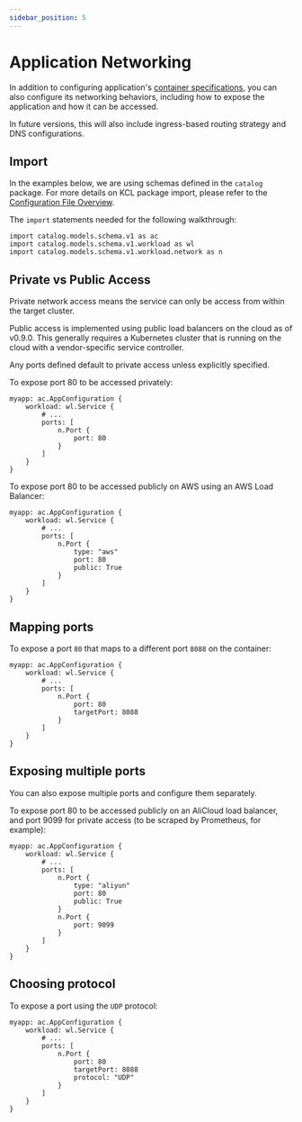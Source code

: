 ```yaml
---
sidebar_position: 5
---
```


# Application Networking

In addition to configuring application's [container specifications](/docs/user_docs/config-walkthrough/workload.md#configure-containers), you can also configure its networking behaviors, including how to expose the application and how it can be accessed.

In future versions, this will also include ingress-based routing strategy and DNS configurations.

## Import

In the examples below, we are using schemas defined in the `catalog` package. For more details on KCL package import, please refer to the [Configuration File Overview](/docs/user_docs/config-walkthrough/overview.md).

The `import` statements needed for the following walkthrough:
```
import catalog.models.schema.v1 as ac
import catalog.models.schema.v1.workload as wl
import catalog.models.schema.v1.workload.network as n
```

## Private vs Public Access

Private network access means the service can only be access from within the target cluster.

Public access is implemented using public load balancers on the cloud as of v0.9.0. This generally requires a Kubernetes cluster that is running on the cloud with a vendor-specific service controller.

Any ports defined default to private access unless explicitly specified.

To expose port 80 to be accessed privately:
```
myapp: ac.AppConfiguration {
    workload: wl.Service {
        # ...
        ports: [
            n.Port {
                port: 80
            }
        ]
    }
}
```

To expose port 80 to be accessed publicly on AWS using an AWS Load Balancer:
```
myapp: ac.AppConfiguration {
    workload: wl.Service {
        # ...
        ports: [
            n.Port {
                type: "aws"
                port: 80
                public: True
            }
        ]
    }
}
```

## Mapping ports

To expose a port `80` that maps to a different port `8088` on the container:
```
myapp: ac.AppConfiguration {
    workload: wl.Service {
        # ...
        ports: [
            n.Port {
                port: 80
                targetPort: 8088
            }
        ]
    }
}
```

## Exposing multiple ports

You can also expose multiple ports and configure them separately. 

To expose port 80 to be accessed publicly on an AliCloud load balancer, and port 9099 for private access (to be scraped by Prometheus, for example):
```
myapp: ac.AppConfiguration {
    workload: wl.Service {
        # ...
        ports: [
            n.Port {
                type: "aliyun"
                port: 80
                public: True
            }
            n.Port {
                port: 9099
            }
        ]
    }
}
```

## Choosing protocol

To expose a port using the `UDP` protocol:
```
myapp: ac.AppConfiguration {
    workload: wl.Service {
        # ...
        ports: [
            n.Port {
                port: 80
                targetPort: 8088
                protocol: "UDP"
            }
        ]
    }
}
```